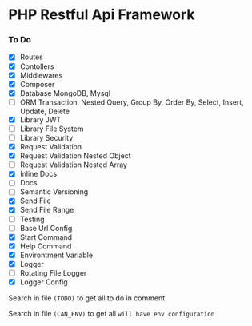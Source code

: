 # PHP Restful Api Framework

### To Do

-   [x] Routes
-   [x] Contollers
-   [x] Middlewares
-   [x] Composer
-   [x] Database MongoDB, Mysql
-   [ ] ORM Transaction, Nested Query, Group By, Order By, Select, Insert, Update, Delete
-   [x] Library JWT
-   [ ] Library File System
-   [ ] Library Security
-   [x] Request Validation
-   [x] Request Validation Nested Object
-   [ ] Request Validation Nested Array
-   [x] Inline Docs
-   [ ] Docs
-   [ ] Semantic Versioning
-   [x] Send File
-   [x] Send File Range
-   [ ] Testing
-   [ ] Base Url Config
-   [x] Start Command
-   [x] Help Command
-   [x] Environtment Variable
-   [x] Logger
-   [ ] Rotating File Logger
-   [x] Logger Config

Search in file `(TODO)` to get all to do in comment

Search in file `(CAN_ENV)` to get all `will have env configuration`

